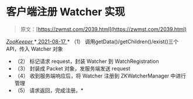 <!--yml
category: 未分类
date: 0001-01-01 00:00:00
--->

# 客户端注册 Watcher 实现

> 原文：[https://zwmst.com/2039.html](https://zwmst.com/2039.html)

   [ *ZooKeeper* ](https://zwmst.com/zookeeper)*[ <time datetime="2021-08-17T11:18:10+08:00"> 2021-08-17 </time> ](https://zwmst.com/2039.html)  *   （1） 调用getData()/getChildren()/exist()三个 API，传入 Watcher 对象
*   （2） 标记请求 request，封装 Watcher 到 WatchRegistration
*   （3） 封装成 Packet 对象，发服务端发送 request
*   （4） 收到服务端响应后，将 Watcher 注册到 ZKWatcherManager 中进行管理
*   （5） 请求返回，完成注册。*